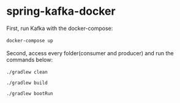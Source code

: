# spring-kafka-docker

First, run Kafka with the docker-compose: \
\
``docker-compose up``
\
\
Second, access every folder(consumer and producer) and run the commands below: \
\
``
./gradlew clean 
``

``
./gradlew build 
``

``
./gradlew bootRun 
``
